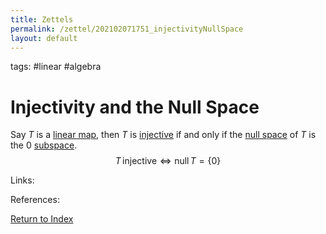 ```yaml
---
title: Zettels
permalink: /zettel/202102071751_injectivityNullSpace
layout: default
---
```

tags: #linear #algebra

# Injectivity and the Null Space

Say $T$ is a [linear map](202102071416_linearMapDefinition), then $T$ is [injective](202102071749_injectiveDefinition) if and 
only if the [null space](202102071742_nullSpaceDefinition) of $T$ is the $0$ [subspace](202102061429_subspaceDefinition).
$$
T \, \mathrm{injective} \iff \mathrm{null} \, T = \{ 0 \}
$$

Links: 

References: 

[Return to Index](index)